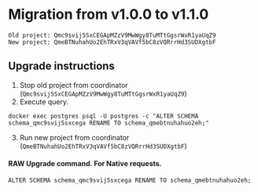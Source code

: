 # Migration from v1.0.0 to v1.1.0
```
Old project: Qmc9svij5SxCEGApMZzV9MwWgy8TuMTtGgsrWxR1yaUqZ9
New project: QmeBTNuhahUo2EhTRxV3qVAVf5bC8zVQRrrHd3SUDXgtbF
```


## Upgrade instructions
 1) Stop old project from coordinator (`Qmc9svij5SxCEGApMZzV9MwWgy8TuMTtGgsrWxR1yaUqZ9`)
 2) Execute query.

```
docker exec postgres psql -U postgres -c "ALTER SCHEMA schema_qmc9svij5sxcega RENAME TO schema_qmebtnuhahuo2eh;"
```
 3) Run new project from coordinator (`QmeBTNuhahUo2EhTRxV3qVAVf5bC8zVQRrrHd3SUDXgtbF`)

#### RAW Upgrade command. For Native requests.
`ALTER SCHEMA schema_qmc9svij5sxcega RENAME TO schema_qmebtnuhahuo2eh;`
